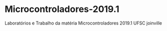 # Microcontroladores-2019.1
Laboratórios e Trabalho da matéria Microcontroladores 2019.1 UFSC joinville
